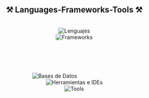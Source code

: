 <h2 align="center">⚒️ Languages-Frameworks-Tools ⚒️</h2>
<br/>
<div align="center">
    <img src="https://skillicons.dev/icons?i=html,css,javascript,typescript,java,cs&theme=dark&perline=6" alt="Lenguajes">
<br/>
    <!-- Frameworks -->
    <img src="https://skillicons.dev/icons?i=nextjs,react,tailwindcss,spring,hibernate,dotnet&theme=dark&perline=6" alt="Frameworks">
<br/>
    <!-- Bases de Datos -->
    <img src="https://skillicons.dev/icons?i=postgresql,mysql&theme=dark&perline=2" alt="Bases de Datos"> <svg xmlns="http://www.w3.org/2000/svg" x="0px" y="0px" width="100" height="100" viewBox="0 0 48 48">
</svg>
<br/>
    <!-- Herramientas e IDEs -->
    <img src="https://skillicons.dev/icons?i=vscode,visualstudio,idea&theme=dark&perline=3" alt="Herramientas e IDEs">
<br/>
    <!-- Tools -->
    <img src="https://skillicons.dev/icons?i=postman,git,github&theme=dark&perline=3" alt="Tools">


</div>
